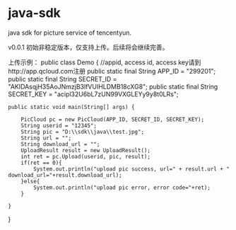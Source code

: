 # java-sdk
java sdk for picture service of tencentyun.

v0.0.1
初始非稳定版本，仅支持上传。后续将会继续完善。

上传示例：
public class Demo {
	//appid, access id, access key请到http://app.qcloud.com注册
	public static final String APP_ID = "299201";
	public static final String SECRET_ID = "AKIDAsqjH35AoJNmzjB3lfVUIHLDMB18cXG8";
	public static final String SECRET_KEY = "acipl32U6bL7zUN99VXGLEYy9y8t0LRs";
	
	public static void main(String[] args) {

		PicCloud pc = new PicCloud(APP_ID, SECRET_ID, SECRET_KEY);
		String userid = "12345";
		String pic = "D:\\sdk\\java\\test.jpg";		
		String url = "";
		String download_url = "";
		UploadResult result = new UploadResult();
		int ret = pc.Upload(userid, pic, result);
		if(ret == 0){
			System.out.println("upload pic success, url=" + result.url + " download_url="+result.download_url);
		}else{
			System.out.println("upload pic error, error code="+ret);
		}
		
	}
}
